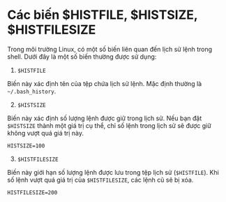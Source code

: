 # Các biến $HISTFILE, $HISTSIZE, $HISTFILESIZE
Trong môi trường Linux, có một số biến liên quan đến lịch sử lệnh trong shell. Dưới đây là một số biến thường được sử dụng:

1. `$HISTFILE`

Biến này xác định tên của tệp chứa lịch sử lệnh. Mặc định thường là `~/.bash_history`.

2. `$HISTSIZE`

Biến này xác định số lượng lệnh được giữ trong lịch sử. Nếu bạn đặt `$HISTSIZE` thành một giá trị cụ thể, chỉ số lệnh trong lịch sử sẽ được giữ không vượt quá giá trị này.

`HISTSIZE=100`

3. `$HISTFILESIZE`

Biến này giới hạn số lượng lệnh được lưu trong tệp lịch sử (`$HISTFILE`). Khi số lệnh vượt quá giá trị của `$HISTFILESIZE`, các lệnh cũ sẽ bị xóa.

`HISTFILESIZE=200`


